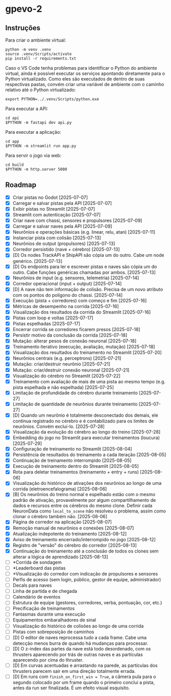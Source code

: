 # gpevo-2

## Instruções

Para criar o ambiente virtual:

```
python -m venv .venv
source .venv/Scripts/activate
pip install -r requirements.txt
```

Caso o VS Code tenha problemas para identificar o Python do ambiente virtual, ainda é possível executar os serviços apontando diretamente para o Python virtualizado. Como eles são executados de dentro de suas respectivas pastas, convém criar uma variável de ambiente com o caminho relativo até o Python virtualizado:

```
export PYTHON=../.venv/Scripts/python.exe
```

Para executar a API:

```
cd api
$PYTHON -m fastapi dev api.py
```

Para executar a aplicação:

```
cd app
$PYTHON -m streamlit run app.py
```

Para servir o jogo via web:
```
cd build
$PYTHON -m http.server 5000
```

## Roadmap

- [x] Criar pistas no Godot [2025-07-07]
- [x] Carregar e salvar pistas pela API [2025-07-07]
- [x] Exibir pistas no Streamlit [2025-07-07]
- [x] Streamlit com autenticação [2025-07-07]
- [x] Criar nave com chassi, sensores e propulsores [2025-07-09]
- [x] Carregar e salvar naves pela API [2025-07-09]
- [x] Neurônios e operações básicas (e.g. linear, relu, atan) [2025-07-11]
- [x] Instanciar pista com colisão [2025-07-13]
- [x] Neurônios de output (propulsores) [2025-07-13]
- [x] Corredor persistido (nave + cérebro) [2025-07-13]
- [x] [D] Os nodes TrackAPI e ShipAPI são cópia um do outro. Cabe um node genérico. [2025-07-13]
- [x] [D] Os endpoints para ler e escrever pistas e naves são cópia um do outro. Cabe funções genéricas chamadas por ambos. [2025-07-13]
- [x] Neurônios de input (e.g. sensores, telemetria) [2025-07-14]
- [x] Corredor operacional (input + output) [2025-07-14]
- [x] [D] A nave não tem informação de colisão. Precisa de um novo atributo com os pontos do polígono do chassi. [2025-07-14]
- [x] Execução (pista + corredores) com começo e fim [2025-07-16]
- [x] Métricas de desempenho na corrida [2025-07-16]
- [x] Visualização dos resultados da corrida do Streamlit [2025-07-16]
- [x] Pistas com loop e voltas [2025-07-17]
- [x] Pistas espelhadas [2025-07-17]
- [x] Encerrar corrida se corredores ficarem presos [2025-07-18]
- [x] Persistir motivo da conclusão da corrida [2025-07-18]
- [x] Mutação: alterar pesos de conexão neuronal [2025-07-18]
- [x] Treinamento iterativo (execução, avaliação, mutação) [2025-07-18]
- [x] Visualização dos resultados do treinamento no Streamlit [2025-07-20]
- [x] Neurônios centrais (e.g. perceptrons) [2025-07-21]
- [x] Mutação: criar/destruir neurônio [2025-07-21]
- [x] Mutação: criar/destruir conexão neuronal [2025-07-21]
- [x] Visualização do cérebro no Streamlit [2025-07-22]
- [x] Treinamento com avaliação de mais de uma pista ao mesmo tempo (e.g. pista espelhada e não espelhada) [2025-07-25]
- [x] Limitação de profundidade do cérebro durante treinamento [2025-07-27]
- [x] Limitação de quantidade de neurônios durante treinamento [2025-07-27]
- [x] [D] Quando um neurônio é totalmente desconectado dos demais, ele continua registrado no cérebro e é contabilizado para os limites de neurônios. Convém excluí-lo. [2025-07-28]
- [x] Visualização da evolução do cérebro ao longo do treino [2025-07-28]
- [x] Embedding do jogo no Streamlit para executar treinamentos (loucura) [2025-07-29]
- [x] Configuração de treinamento no Streamlit [2025-08-04]
- [x] Persistência de resultados do treinamento a cada iteração [2025-08-05]
- [x] Continuação de treinamento interrompido [2025-08-05]
- [x] Execução de treinamento dentro do Streamlit [2025-08-05]
- [x] Rota para deletar treinamentos (treinamento + entry + runs) [2025-08-06]
- [x] Visualização do histórico de ativações dos neurônios ao longo de uma corrida (eletroencefalograma) [2025-08-06]
- [X] [B] Os neurônios do treino normal e espelhado estão com o mesmo padrão de ativação, provavelmente por algum compartilhamento de dados e recursos entre os cérebros do mesmo clone. Definir cada NeuronData como `local_to_scene` não resolveu o problema, assim como clonar o cérebro também não. [2025-08-06]
- [x] Página de corredor na aplicação [2025-08-07]
- [x] Remoção manual de neurônios e conexões [2025-08-07]
- [x] Atualização indepotente do treinamento [2025-08-12]
- [x] Aviso de treinamento encerrado/interrompido no jogo [2025-08-12]
- [x] Registro de "versão" do cérebro do corredor [2025-08-13]
- [x] Continuação do treinamento até a conclusão de todos os clones sem alterar a lógica de aprendizado [2025-08-13]
- [ ] *Corrida de sondagem
- [ ] *Leaderboard das pistas
- [ ] *Visualização do corredor com indicação de propulsores e sensores
- [ ] Perfis de acesso (sem login, público, gestor de equipe, administrador)
- [ ] Decals para naves
- [ ] Linha de partida e de chegada
- [ ] Calendário de eventos
- [ ] Estrutura de equipe (gestores, corredores, verba, pontuação, cor, etc.)
- [ ] Precificação de treinamentos
- [ ] Fantasmas durante uma execução
- [ ] Equipamentos embaralhadores de sinal
- [ ] Visualização do histórico de colisões ao longo de uma corrida
- [ ] Pistas com sobreposição de caminhos
- [ ] [D] O editor de naves reprocessa tudo a cada frame. Cabe uma detecção menos burra de quando há mudanças para processar.
- [ ] [D] O z-index das partes da nave está todo desordenado, com os thrusters aparecendo por trás de outras naves e as partículas aparecendo por cima do thruster.
- [ ] [D] Em curvas acentuadas e arrastando na parede, as partículas dos thrusters parecem sair em uma direção totalmente errada.
- [ ] [D] Em runs com `finish_on_first_win = True`, a câmera pula para o segundo colocado por um frame quando o primeiro conclui a pista, antes da run ser finalizada. É um efeito visual esquisito.